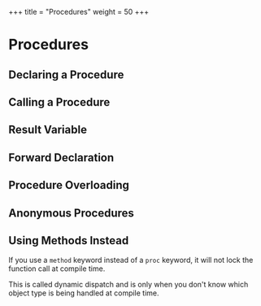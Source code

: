 +++
title = "Procedures"
weight = 50
+++

# Procedures

## Declaring a Procedure

## Calling a Procedure

## Result Variable

## Forward Declaration

## Procedure Overloading

## Anonymous Procedures

## Using Methods Instead

If you use a `method` keyword instead of a `proc` keyword, it will not lock the function call at compile time.  

This is called dynamic dispatch and is only when you don't know which object type is being handled at compile time.

